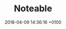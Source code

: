 ---
title:  "Noteable"
date:   2018-04-09 14:36:16 +0100
categories: jekyll update
tags: ['React','Ruby','Rails','Devise']
link: "https://noteable-notes.herokuapp.com/"
thumb: "/assets/img/noteable.jpg"
copywright: ""
---
